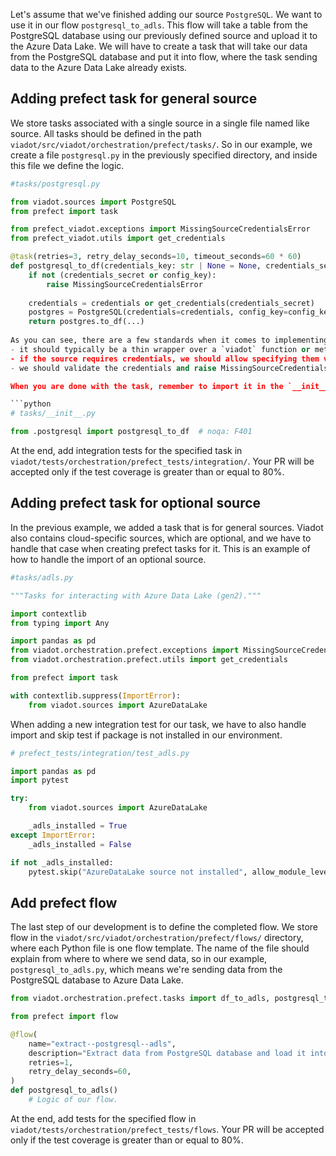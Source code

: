 
Let's assume that we've finished adding our source `PostgreSQL`. We want to use it in our flow `postgresql_to_adls`. This flow will take a table from the PostgreSQL database using our previously defined source and upload it to the Azure Data Lake.
We will have to create a task that will take our data from the PostgreSQL database and put it into flow, where the task sending data to the Azure Data Lake already exists.


## Adding prefect task for general source

We store tasks associated with a single source in a single file named like source. All tasks should be defined in the path `viadot/src/viadot/orchestration/prefect/tasks/`.
So in our example, we create a file `postgresql.py` in the previously specified directory, and inside this file we define the logic.

```python
#tasks/postgresql.py

from viadot.sources import PostgreSQL
from prefect import task

from prefect_viadot.exceptions import MissingSourceCredentialsError
from prefect_viadot.utils import get_credentials

@task(retries=3, retry_delay_seconds=10, timeout_seconds=60 * 60)
def postgresql_to_df(credentials_key: str | None = None, credentials_secret: str | None = None, ...):
    if not (credentials_secret or config_key):
        raise MissingSourceCredentialsError
        
    credentials = credentials or get_credentials(credentials_secret)
    postgres = PostgreSQL(credentials=credentials, config_key=config_key)
    return postgres.to_df(...)
    
As you can see, there are a few standards when it comes to implementing a task:
- it should typically be a thin wrapper over a `viadot` function or method (ie. it doesn't contain any logic, only calls the `viadot` funcion)
- if the source requires credentials, we should allow specifying them via a config key or a secret store (`config_key` and `credentials_secret` params)
- we should validate the credentials and raise MissingSourceCredentialsError if they're not specified

When you are done with the task, remember to import it in the `__init__.py` file.

```python
# tasks/__init__.py

from .postgresql import postgresql_to_df  # noqa: F401
```

At the end, add integration tests for the specified task in `viadot/tests/orchestration/prefect_tests/integration/`. Your PR will be accepted only if the test coverage is greater than or equal to 80%.


## Adding prefect task for optional source

In the previous example, we added a task that is for general sources. Viadot also contains cloud-specific sources, which are optional, and we have to handle that case when creating prefect tasks for it. This is an example of how to handle the import of an optional source.

```python
#tasks/adls.py

"""Tasks for interacting with Azure Data Lake (gen2)."""

import contextlib
from typing import Any

import pandas as pd
from viadot.orchestration.prefect.exceptions import MissingSourceCredentialsError
from viadot.orchestration.prefect.utils import get_credentials

from prefect import task

with contextlib.suppress(ImportError):
    from viadot.sources import AzureDataLake

```

When adding a new integration test for our task, we have to also handle import and skip test if package is not installed in our environment.

```python
# prefect_tests/integration/test_adls.py

import pandas as pd
import pytest

try:
    from viadot.sources import AzureDataLake

    _adls_installed = True
except ImportError:
    _adls_installed = False

if not _adls_installed:
    pytest.skip("AzureDataLake source not installed", allow_module_level=True)

```

## Add prefect flow

The last step of our development is to define the completed flow. We store flow in the `viadot/src/viadot/orchestration/prefect/flows/` directory, where each Python file is one flow template.
The name of the file should explain from where to where we send data, so in our example, `postgresql_to_adls.py`, which means we're sending data from the PostgreSQL database to Azure Data Lake.

```python
from viadot.orchestration.prefect.tasks import df_to_adls, postgresql_to_df

from prefect import flow

@flow(
    name="extract--postgresql--adls",
    description="Extract data from PostgreSQL database and load it into Azure Data Lake.",
    retries=1,
    retry_delay_seconds=60,
)
def postgresql_to_adls()
    # Logic of our flow.
```

At the end, add tests for the specified flow in `viadot/tests/orchestration/prefect_tests/flows`. Your PR will be accepted only if the test coverage is greater than or equal to 80%.